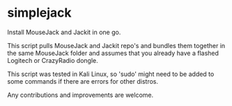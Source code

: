 # simplejack
Install MouseJack and Jackit in one go. 

This script pulls MouseJack and Jackit repo's and bundles them together in the same MouseJack folder and assumes that you already have a flashed Logitech or CrazyRadio dongle.

This script was tested in Kali Linux, so 'sudo' might need to be added to some commands if there are errors for other distros. 

Any contributions and improvements are welcome. 

